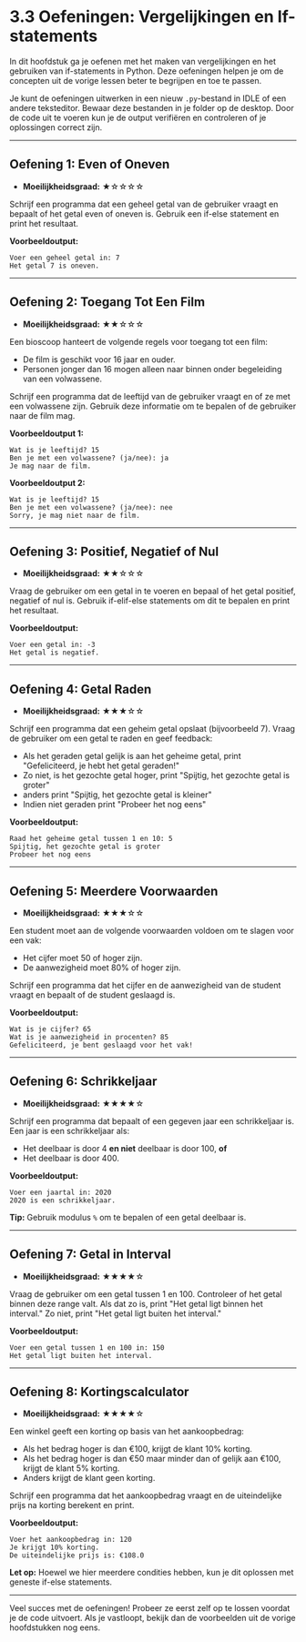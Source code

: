 # 3.3 Oefeningen: Vergelijkingen en If-statements

In dit hoofdstuk ga je oefenen met het maken van vergelijkingen en het gebruiken van if-statements in Python. Deze oefeningen helpen je om de concepten uit de vorige lessen beter te begrijpen en toe te passen.

Je kunt de oefeningen uitwerken in een nieuw `.py`-bestand in IDLE of een andere teksteditor. Bewaar deze bestanden in je folder op de desktop. Door de code uit te voeren kun je de output verifiëren en controleren of je oplossingen correct zijn.

---

## Oefening 1: Even of Oneven

- **Moeilijkheidsgraad:** ★☆☆☆☆

Schrijf een programma dat een geheel getal van de gebruiker vraagt en bepaalt of het getal even of oneven is. Gebruik een if-else statement en print het resultaat.

**Voorbeeldoutput:**

```
Voer een geheel getal in: 7
Het getal 7 is oneven.
```

---

## Oefening 2: Toegang Tot Een Film

- **Moeilijkheidsgraad:** ★★☆☆☆

Een bioscoop hanteert de volgende regels voor toegang tot een film:

- De film is geschikt voor 16 jaar en ouder.
- Personen jonger dan 16 mogen alleen naar binnen onder begeleiding van een volwassene.

Schrijf een programma dat de leeftijd van de gebruiker vraagt en of ze met een volwassene zijn. Gebruik deze informatie om te bepalen of de gebruiker naar de film mag.

**Voorbeeldoutput 1:**

```
Wat is je leeftijd? 15
Ben je met een volwassene? (ja/nee): ja
Je mag naar de film.
```

**Voorbeeldoutput 2:**

```
Wat is je leeftijd? 15
Ben je met een volwassene? (ja/nee): nee
Sorry, je mag niet naar de film.
```

---

## Oefening 3: Positief, Negatief of Nul

- **Moeilijkheidsgraad:** ★★☆☆☆

Vraag de gebruiker om een getal in te voeren en bepaal of het getal positief, negatief of nul is. Gebruik if-elif-else statements om dit te bepalen en print het resultaat.

**Voorbeeldoutput:**

```
Voer een getal in: -3
Het getal is negatief.
```

---

## Oefening 4: Getal Raden

- **Moeilijkheidsgraad:** ★★★☆☆

Schrijf een programma dat een geheim getal opslaat (bijvoorbeeld 7). Vraag de gebruiker om een getal te raden en geef feedback:

- Als het geraden getal gelijk is aan het geheime getal, print "Gefeliciteerd, je hebt het getal geraden!"
- Zo niet, is het gezochte getal hoger, print "Spijtig, het gezochte getal is groter"
- anders print "Spijtig, het gezochte getal is kleiner"
- Indien niet geraden print "Probeer het nog eens"

**Voorbeeldoutput:**

```
Raad het geheime getal tussen 1 en 10: 5
Spijtig, het gezochte getal is groter
Probeer het nog eens
```

---

## Oefening 5: Meerdere Voorwaarden

- **Moeilijkheidsgraad:** ★★★☆☆

Een student moet aan de volgende voorwaarden voldoen om te slagen voor een vak:

- Het cijfer moet 50 of hoger zijn.
- De aanwezigheid moet 80% of hoger zijn.

Schrijf een programma dat het cijfer en de aanwezigheid van de student vraagt en bepaalt of de student geslaagd is.

**Voorbeeldoutput:**

```
Wat is je cijfer? 65
Wat is je aanwezigheid in procenten? 85
Gefeliciteerd, je bent geslaagd voor het vak!
```

---

## Oefening 6: Schrikkeljaar

- **Moeilijkheidsgraad:** ★★★★☆

Schrijf een programma dat bepaalt of een gegeven jaar een schrikkeljaar is. Een jaar is een schrikkeljaar als:

- Het deelbaar is door 4 **en niet** deelbaar is door 100, **of**
- Het deelbaar is door 400.

**Voorbeeldoutput:**

```
Voer een jaartal in: 2020
2020 is een schrikkeljaar.
```

**Tip:** Gebruik modulus `%` om te bepalen of een getal deelbaar is.

---

## Oefening 7: Getal in Interval

- **Moeilijkheidsgraad:** ★★★★☆

Vraag de gebruiker om een getal tussen 1 en 100. Controleer of het getal binnen deze range valt. Als dat zo is, print "Het getal ligt binnen het interval." Zo niet, print "Het getal ligt buiten het interval."

**Voorbeeldoutput:**

```
Voer een getal tussen 1 en 100 in: 150
Het getal ligt buiten het interval.
```


---

## Oefening 8: Kortingscalculator

- **Moeilijkheidsgraad:** ★★★★☆

Een winkel geeft een korting op basis van het aankoopbedrag:

- Als het bedrag hoger is dan €100, krijgt de klant 10% korting.
- Als het bedrag hoger is dan €50 maar minder dan of gelijk aan €100, krijgt de klant 5% korting.
- Anders krijgt de klant geen korting.

Schrijf een programma dat het aankoopbedrag vraagt en de uiteindelijke prijs na korting berekent en print.

**Voorbeeldoutput:**

```
Voer het aankoopbedrag in: 120
Je krijgt 10% korting.
De uiteindelijke prijs is: €108.0
```

**Let op:** Hoewel we hier meerdere condities hebben, kun je dit oplossen met geneste if-else statements.

---

Veel succes met de oefeningen! Probeer ze eerst zelf op te lossen voordat je de code uitvoert. Als je vastloopt, bekijk dan de voorbeelden uit de vorige hoofdstukken nog eens.
